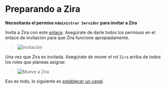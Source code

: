 # Preparando a Zira

**Necesitarás el permiso `Administrar Servidor` para invitar a Zira**

Invita a Zira con este [enlace](https://zira.pw/invite). Asegúrate de darle todos los permisos en el enlace de invitación para que Zira funcione apropiadamente.

>![Invitación](https://stuff.zira.pw/files/1527362807490.png)

Una vez que Zira es invitada. Asegúrate de mover el rol `Zira` arriba de todos los roles que planeas asignar.

>![Mueve a Zira](https://stuff.zira.pw/files/1527362963574.png)

Eso es todo, lo siguiente es [establecer un canal](/guide/channel).
